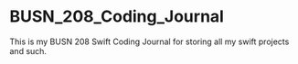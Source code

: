 # BUSN_208_Coding_Journal
This is my BUSN 208 Swift Coding Journal for storing all my swift projects and such.
